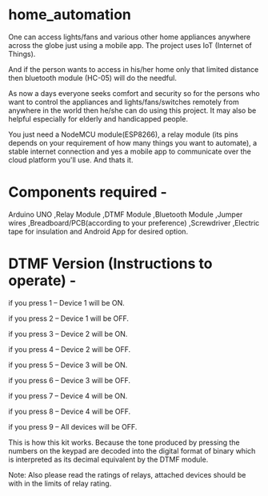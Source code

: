 # home_automation
One can access lights/fans and various other home appliances anywhere across the globe just using a mobile app. The project uses IoT (Internet of Things).

And if the person wants to access in his/her home only that limited distance then bluetooth module (HC-05) will do the needful.

As now a days everyone seeks comfort and security so for the persons who want to control the appliances and lights/fans/switches remotely from anywhere in the world then he/she can do using this project. It may also be helpful especially for elderly and handicapped people. 

You just need a NodeMCU module(ESP8266), a relay module (its pins depends on your requirement of how many things you want to automate), a stable internet connection and yes a mobile app to communicate over the cloud platform you'll use. And thats it.

# Components required - 
Arduino UNO
,Relay Module
,DTMF Module
,Bluetooth Module
,Jumper wires
,Breadboard/PCB(according to your preference)
,Screwdriver
,Electric tape for insulation
 and Android App for desired option.

# DTMF Version (Instructions to operate) - 
if you press 1 – Device 1 will be ON.

if you press 2 – Device 1 will be OFF.

if you press 3 – Device 2 will be ON.

if you press 4 – Device 2 will be OFF.

if you press 5 – Device 3 will be ON.

if you press 6 – Device 3 will be OFF.

if you press 7 – Device 4 will be ON.

if you press 8 – Device 4 will be OFF.

if you press 9 – All devices will be OFF.

This is how this kit works. Because the tone produced by pressing the numbers on the keypad are decoded into the digital format of binary which is interpreted as its decimal equivalent by the DTMF module.

Note: Also please read the ratings of relays, attached devices should be with in the limits of relay rating.




